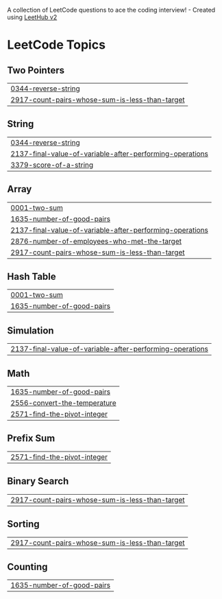 A collection of LeetCode questions to ace the coding interview! - Created using [LeetHub v2](https://github.com/arunbhardwaj/LeetHub-2.0)
<!---LeetCode Topics Start-->
# LeetCode Topics
## Two Pointers
|  |
| ------- |
| [0344-reverse-string](https://github.com/quocvietpham185/LeetCode-Solutions/tree/master/0344-reverse-string) |
| [2917-count-pairs-whose-sum-is-less-than-target](https://github.com/quocvietpham185/LeetCode-Solutions/tree/master/2917-count-pairs-whose-sum-is-less-than-target) |
## String
|  |
| ------- |
| [0344-reverse-string](https://github.com/quocvietpham185/LeetCode-Solutions/tree/master/0344-reverse-string) |
| [2137-final-value-of-variable-after-performing-operations](https://github.com/quocvietpham185/LeetCode-Solutions/tree/master/2137-final-value-of-variable-after-performing-operations) |
| [3379-score-of-a-string](https://github.com/quocvietpham185/LeetCode-Solutions/tree/master/3379-score-of-a-string) |
## Array
|  |
| ------- |
| [0001-two-sum](https://github.com/quocvietpham185/LeetCode-Solutions/tree/master/0001-two-sum) |
| [1635-number-of-good-pairs](https://github.com/quocvietpham185/LeetCode-Solutions/tree/master/1635-number-of-good-pairs) |
| [2137-final-value-of-variable-after-performing-operations](https://github.com/quocvietpham185/LeetCode-Solutions/tree/master/2137-final-value-of-variable-after-performing-operations) |
| [2876-number-of-employees-who-met-the-target](https://github.com/quocvietpham185/LeetCode-Solutions/tree/master/2876-number-of-employees-who-met-the-target) |
| [2917-count-pairs-whose-sum-is-less-than-target](https://github.com/quocvietpham185/LeetCode-Solutions/tree/master/2917-count-pairs-whose-sum-is-less-than-target) |
## Hash Table
|  |
| ------- |
| [0001-two-sum](https://github.com/quocvietpham185/LeetCode-Solutions/tree/master/0001-two-sum) |
| [1635-number-of-good-pairs](https://github.com/quocvietpham185/LeetCode-Solutions/tree/master/1635-number-of-good-pairs) |
## Simulation
|  |
| ------- |
| [2137-final-value-of-variable-after-performing-operations](https://github.com/quocvietpham185/LeetCode-Solutions/tree/master/2137-final-value-of-variable-after-performing-operations) |
## Math
|  |
| ------- |
| [1635-number-of-good-pairs](https://github.com/quocvietpham185/LeetCode-Solutions/tree/master/1635-number-of-good-pairs) |
| [2556-convert-the-temperature](https://github.com/quocvietpham185/LeetCode-Solutions/tree/master/2556-convert-the-temperature) |
| [2571-find-the-pivot-integer](https://github.com/quocvietpham185/LeetCode-Solutions/tree/master/2571-find-the-pivot-integer) |
## Prefix Sum
|  |
| ------- |
| [2571-find-the-pivot-integer](https://github.com/quocvietpham185/LeetCode-Solutions/tree/master/2571-find-the-pivot-integer) |
## Binary Search
|  |
| ------- |
| [2917-count-pairs-whose-sum-is-less-than-target](https://github.com/quocvietpham185/LeetCode-Solutions/tree/master/2917-count-pairs-whose-sum-is-less-than-target) |
## Sorting
|  |
| ------- |
| [2917-count-pairs-whose-sum-is-less-than-target](https://github.com/quocvietpham185/LeetCode-Solutions/tree/master/2917-count-pairs-whose-sum-is-less-than-target) |
## Counting
|  |
| ------- |
| [1635-number-of-good-pairs](https://github.com/quocvietpham185/LeetCode-Solutions/tree/master/1635-number-of-good-pairs) |
<!---LeetCode Topics End-->